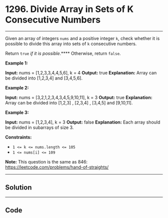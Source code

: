 # 1296. Divide Array in Sets of K Consecutive Numbers

---

Given an array of integers `nums` and a positive integer `k`, check whether it is possible to divide this array into sets of `k` consecutive numbers.

Return `true` _if it is possible_.**** Otherwise, return `false`.

 

**Example 1:**


**Input:** nums = [1,2,3,3,4,4,5,6], k = 4
**Output:** true
**Explanation:** Array can be divided into [1,2,3,4] and [3,4,5,6].


**Example 2:**


**Input:** nums = [3,2,1,2,3,4,3,4,5,9,10,11], k = 3
**Output:** true
**Explanation:** Array can be divided into [1,2,3] , [2,3,4] , [3,4,5] and [9,10,11].


**Example 3:**


**Input:** nums = [1,2,3,4], k = 3
**Output:** false
**Explanation:** Each array should be divided in subarrays of size 3.


 

**Constraints:**

  * `1 <= k <= nums.length <= 105`
  * `1 <= nums[i] <= 109`



 

**Note:** This question is the same as 846: <https://leetcode.com/problems/hand-of-straights/>

---

## Solution



---

## Code
```python


```